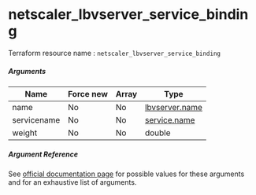 # netscaler_lbvserver_service_binding

Terraform resource name : ```netscaler_lbvserver_service_binding```

##### Arguments

| Name | Force new | Array | Type |
|----|----|----|----|
|name|No|No|[lbvserver.name](/doc/resources/lbvserver.md)|
|servicename|No|No|[service.name](/doc/resources/service.md)|
|weight|No|No|double|

##### Argument Reference

See [official documentation page](https://developer-docs.citrix.com/projects/netscaler-nitro-api/en/11.0/configuration/load-balancing/lbvserver_service_binding/lbvserver_service_binding/) for possible values for these arguments and for an exhaustive list of arguments.

